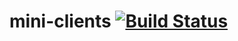 # mini-clients [![Build Status](https://travis-ci.org/POPBL-6/mini-clients.svg?branch=devel)](https://travis-ci.org/POPBL-6/mini-clients)
